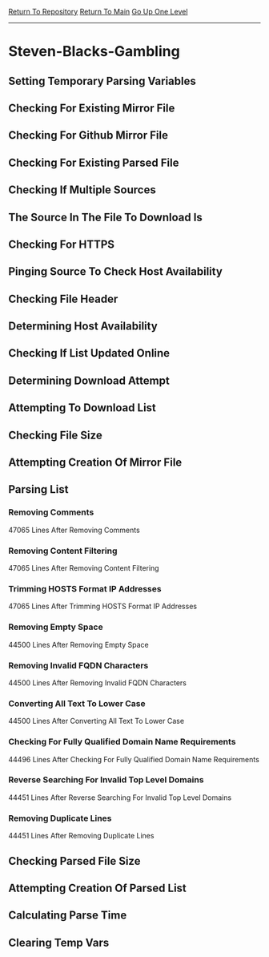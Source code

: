 [Return To Repository](https://github.com/deathbybandaid/piholeparser/)
[Return To Main](https://github.com/deathbybandaid/piholeparser/blob/master/RecentRunLogs/Mainlog.md)
[Go Up One Level](https://github.com/deathbybandaid/piholeparser/blob/master/RecentRunLogs/TopLevelScripts/30-Processing-Blacklists.md)
____________________________________
# Steven-Blacks-Gambling
## Setting Temporary Parsing Variables
## Checking For Existing Mirror File
## Checking For Github Mirror File
## Checking For Existing Parsed File
## Checking If Multiple Sources
## The Source In The File To Download Is
## Checking For HTTPS
## Pinging Source To Check Host Availability
## Checking File Header
## Determining Host Availability
## Checking If List Updated Online
## Determining Download Attempt
## Attempting To Download List
## Checking File Size
## Attempting Creation Of Mirror File
## Parsing List
### Removing Comments
47065 Lines After Removing Comments
### Removing Content Filtering
47065 Lines After Removing Content Filtering
### Trimming HOSTS Format IP Addresses
47065 Lines After Trimming HOSTS Format IP Addresses
### Removing Empty Space
44500 Lines After Removing Empty Space
### Removing Invalid FQDN Characters
44500 Lines After Removing Invalid FQDN Characters
### Converting All Text To Lower Case
44500 Lines After Converting All Text To Lower Case
### Checking For Fully Qualified Domain Name Requirements
44496 Lines After Checking For Fully Qualified Domain Name Requirements
### Reverse Searching For Invalid Top Level Domains
44451 Lines After Reverse Searching For Invalid Top Level Domains
### Removing Duplicate Lines
44451 Lines After Removing Duplicate Lines
## Checking Parsed File Size
## Attempting Creation Of Parsed List
## Calculating Parse Time
## Clearing Temp Vars
